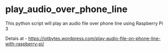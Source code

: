 # play_audio_over_phone_line
This python script will play an audio file over phone line using Raspberry Pi 3

Detais at - 
https://iotbytes.wordpress.com/play-audio-file-on-phone-line-with-raspberry-pi/
